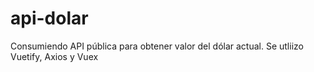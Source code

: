 # api-dolar
Consumiendo API pública para obtener valor del dólar actual. Se utliizo Vuetify, Axios y Vuex
